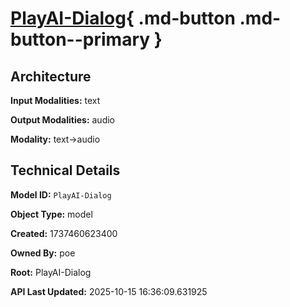 # [PlayAI-Dialog](https://poe.com/PlayAI-Dialog){ .md-button .md-button--primary }

## Architecture

**Input Modalities:** text

**Output Modalities:** audio

**Modality:** text->audio


## Technical Details

**Model ID:** `PlayAI-Dialog`

**Object Type:** model

**Created:** 1737460623400

**Owned By:** poe

**Root:** PlayAI-Dialog

**API Last Updated:** 2025-10-15 16:36:09.631925
